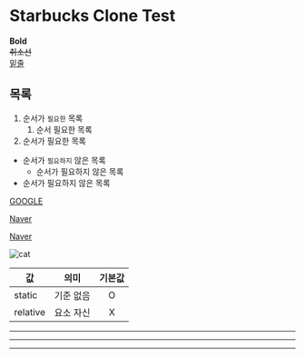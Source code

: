 # Starbucks Clone Test

**Bold**  
~~취소선~~  
<u>밑줄</u>

## 목록

1. 순서가 `필요한` 목록
   1. 순서 필요한 목록
1. 순서가 필요한 목록

- 순서가 `필요하지` 않은 목록
  - 순서가 필요하지 않은 목록
- 순서가 필요하지 않은 목록

[GOOGLE](https://google.com)

[Naver](https://naver.com "네이버로 이동")

<a href="https://naver.com" title="네이버로 이동" target="_blank">Naver</a>

![cat](https://avatars.githubusercontent.com/u/9973363?s=48&v=4)

| 값       | 의미      | 기본값 |
| -------- | --------- | :----: |
| static   | 기준 없음 |   O    |
| relative | 요소 자신 |   X    |

---

---

---
